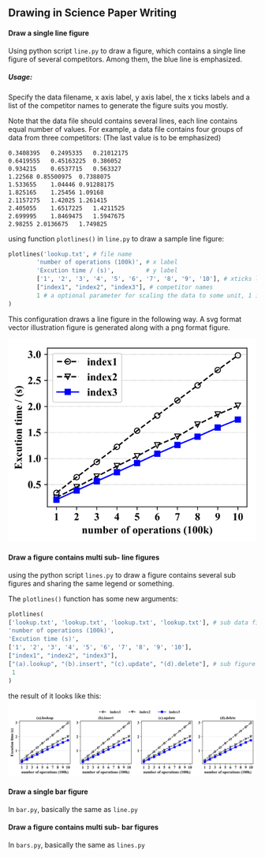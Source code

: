 ## Drawing in Science Paper Writing

#### Draw a single line figure

Using  python script `line.py` to draw a figure, which contains a single line figure of several competitors. Among them, the blue line is emphasized. 

##### Usage:

Specify the data filename, x axis label, y axis label, the x ticks labels and a list of the competitor names to generate the figure suits you mostly. 

Note that the data file should contains several lines, each line contains equal number of values.  For example, a data file contains four groups of data from three competitors: (The last value is to be emphasized)

```
0.3408395   0.2495335   0.21012175
0.6419555   0.45163225  0.386052
0.934215    0.6537715   0.563327
1.22568 0.85500975  0.7388075
1.533655    1.04446 0.91288175
1.825165    1.25456 1.09168
2.1157275   1.42025 1.261415
2.405055    1.6517225   1.4211525
2.699995    1.8469475   1.5947675
2.98255 2.0136675   1.749825
```

using function `plotlines()` in `line.py` to draw a sample line figure:

```python
plotlines('lookup.txt', # file name
        'number of operations (100k)', # x label
        'Excution time / (s)',         # y label
        ['1', '2', '3', '4', '5', '6', '7', '8', '9', '10'], # xticks label is customized
        ["index1", "index2", "index3"], # competitor names
        1 # a optional parameter for scaling the data to some unit, 1 in default 
)
```

This configuration draws a line figure in the following way. A svg format vector illustration figure is generated along with a png format figure.

![sample](sample.svg)



#### Draw a figure contains multi sub- line figures

using the python script `lines.py` to draw a figure contains several sub figures and sharing the same legend or something.

The `plotlines()` function has some new arguments: 

```python
plotlines(
['lookup.txt', 'lookup.txt', 'lookup.txt', 'lookup.txt'], # sub data file names
'number of operations (100k)',
'Excution time (s)', 
['1', '2', '3', '4', '5', '6', '7', '8', '9', '10'],
["index1", "index2", "index3"],
["(a).lookup", "(b).insert", "(c).update", "(d).delete"], # sub figure title
 1
)
```

the result of it looks like this: ![sample](sample2.svg)



#### Draw a single bar figure

In `bar.py`, basically the same as `line.py`

#### Draw a figure contains multi sub- bar figures

In `bars.py`, basically the same as `lines.py`